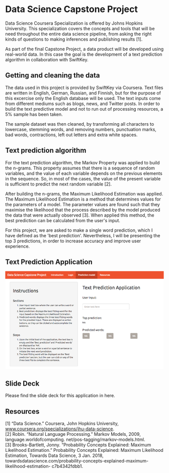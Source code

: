 # Data Science Capstone Project

Data Science Coursera Specialization is offered by Johns Hopkins University. This specialization covers the concepts and tools that will be need throughout the entire data science pipeline, from asking the right kinds of questions to making inferences and publishing results [1].

As part of the final Capstone Project, a data product will be developed using real-world data. In this case the goal is the development of a text prediction algorithm in collaboration with SwiftKey.

## Getting and cleaning the data
The data used in this project is provided by SwiftKey via Coursera. Text files are written in English, German, Russian, and Finnish, but for the purpose of this excercise only the English database will be used. The text inputs come from different mediums such as blogs, news, and Twitter posts. In order to build the text predictive model and not to run out of processing resources, a 5% sample has been taken.

The sample dataset was then cleaned, by transforming all characters to lowercase, stemming words, and removing numbers, punctuation marks, bad words, contractions, left out letters and extra white spaces.


## Text prediction algorithm
For the text prediction algorithm, the Markov Property was applied to build the n-grams. This property assumes that there is a sequence of random variables, and the value of each variable depends on the previous elements in the sequence. So, in most of the cases, the value of the present variable is sufficient to predict the next random variable [2].

After building the n-grams, the Maximum Likelihood Estimation was applied. The Maximum Likelihood Estimation is a method that determines values for the parameters of a model. The parameter values are found such that they maximise the likelihood that the process described by the model produced the data that were actually observed [3]. When applied this method, the best prediction can be calculated from the user's input.

For this project, we are asked to make a single word prediction, which I have defined as the 'best prediction'. Nevertheless, I will be presenting the top 3 predictions, in order to increase accuracy and improve user experience.


## Text Prediction Application
![Screenshot](TextPredictiveAlgorithm.png)

## Slide Deck
Please find the slide deck for this application in <a herf =""> here</a>. 


## Resources
[1] “Data Science.” Coursera, John Hopkins University, www.coursera.org/specializations/jhu-data-science.  
[2] Robin. “Natural Language Processing.” Markov Models, 2009, language.worldofcomputing. net/pos-tagging/markov-models.html.  
[3] Brooks-Bartlett, Jonny. “Probability Concepts Explained: Maximum Likelihood Estimation.” Probability Concepts Explained: Maximum Likelihood Estimation, Towards Data Science, 3 Jan. 2018, towardsdatascience.com/probability-concepts-explained-maximum-likelihood-estimation- c7b4342fdbb1.
